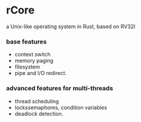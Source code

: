 # rCore
a Unix-like operating system in Rust, based on RV32I

### base features
- context switch
- memory paging
- filesystem
- pipe and I/O redirect. 

### advanced features for multi-threads 
- thread scheduling
- lockssemaphores, condition variables
- deadlock detection.

